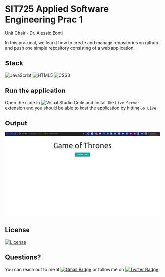 # SIT725 Applied Software Engineering Prac 1

Unit Chair - Dr. Alessio Bonti

In this practical, we learnt how to create and manage repositories on github and push one simple repository consisting of a web application.

## Stack
<img alt="JavaScript" src="https://img.shields.io/badge/javascript-%23323330.svg?style=for-the-badge&logo=javascript&logoColor=%23F7DF1E"/>

<img alt="HTML5" src="https://img.shields.io/badge/html5-%23E34F26.svg?style=for-the-badge&logo=html5&logoColor=white"/>

<img alt="CSS3" src="https://img.shields.io/badge/css3-%231572B6.svg?style=for-the-badge&logo=css3&logoColor=white"/>



## Run the application
Open the code in <img alt="Visual Studio Code" src="https://img.shields.io/badge/VisualStudioCode-0078d7.svg?style=for-the-badge&logo=visual-studio-code&logoColor=white"/> and install the `Live Server` extension  and you should be able to host the application by hitting `Go Live`

## Output
![Image](images/screenshot.png)


## License

[![License](http://img.shields.io/:license-mit-blue.svg?style=flat-square)](http://badges.mit-license.org)

## Questions?

You can reach out to me at [![Gmail Badge](https://img.shields.io/badge/-arun.etc.kumar@gmail.com-c14438?style=flat-square&logo=Gmail&logoColor=white&link=mailto:arun.etc.kumar@gmail.com)](mailto:arun.etc.kumar@gmail.com) or follow me on [![Twitter Badge](https://img.shields.io/badge/Twitter-1DA1F2?style=for-the-badge&logo=twitter&logoColor=white&link=https://twitter.com/arunkumarai)](https://twitter.com/arunkumarai)